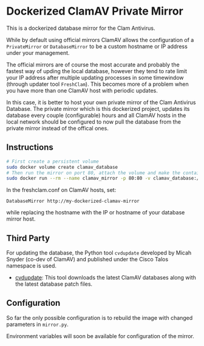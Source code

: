 # Dockerized ClamAV Private Mirror
This is a dockerized database mirror for the Clam Antivirus. 

While by default using official mirrors ClamAV allows the configuration of a `PrivateMirror` or `DatabaseMirror` to be a custom hostname or IP address under your management.

The official mirrors are of course the most accurate and probably the fastest way of upding the local database, however they tend to rate limit your IP address after multiple updating processes in some timewindow (through updater tool `FreshClam`). 
This becomes more of a problem when you have more than one ClamAV host with periodic updates.

In this case, it is better to host your own private mirror of the Clam Antivirus Database. 
The private mirror which is this dockerized project, updates its database every couple (configurable) hours and all ClamAV hosts in the local network should be configured to now pull the database from the private mirror instead of the offical ones.

## Instructions

```bash
# First create a persistent volume
sudo docker volume create clamav_database 
# Then run the mirror on port 80, attach the volume and make the container remove itself after stopping
sudo docker run --rm --name clamav_mirror -p 80:80 -v clamav_database:/clamav chmey/clamav-mirror:latest
``` 

In the freshclam.conf on ClamAV hosts, set:
```
DatabaseMirror http://my-dockerized-clamav-mirror
```

while replacing the hostname with the IP or hostname of your database mirror host.

## Third Party
For updating the database, the Python tool `cvdupdate` developed by Micah Snyder (co-dev of ClamAV) and published under the Cisco Talos namespace is used.

* [cvdupdate](https://github.com/Cisco-Talos/cvdupdate/blob/main/LICENSE): This tool downloads the latest ClamAV databases along with the latest database patch files.

## Configuration
So far the only possible configuration is to rebuild the image with changed parameters in `mirror.py`.

Environment variables will soon be available for configuration of the mirror.


